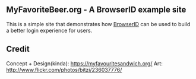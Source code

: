 ## MyFavoriteBeer.org - A BrowserID example site

This is a simple site that demonstrates how
[BrowserID](https://browserid.org) can be used to build a better login
experience for users.

## Credit

Concept + Design(kinda): https://myfavouritesandwich.org/
Art:                     http://www.flickr.com/photos/bitzi/236037776/

